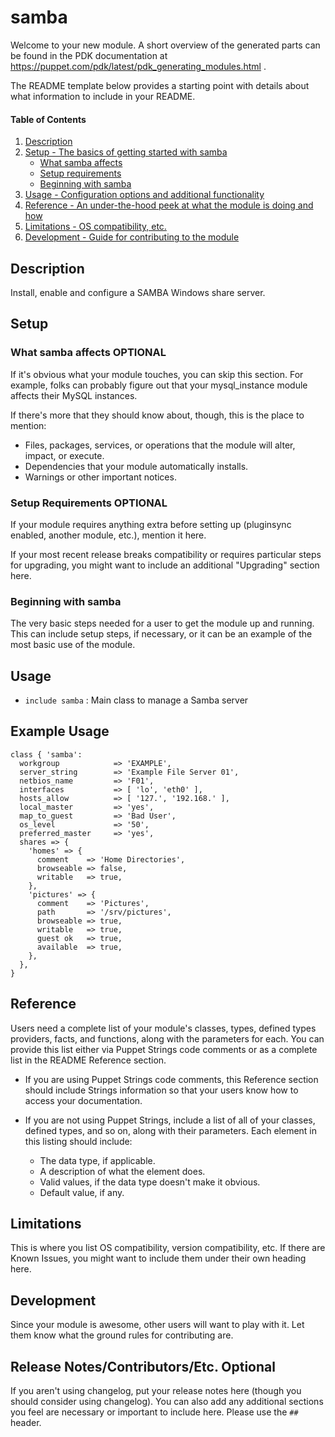 
# samba

Welcome to your new module. A short overview of the generated parts can be found in the PDK documentation at https://puppet.com/pdk/latest/pdk_generating_modules.html .

The README template below provides a starting point with details about what information to include in your README.







#### Table of Contents

1. [Description](#description)
2. [Setup - The basics of getting started with samba](#setup)
    * [What samba affects](#what-samba-affects)
    * [Setup requirements](#setup-requirements)
    * [Beginning with samba](#beginning-with-samba)
3. [Usage - Configuration options and additional functionality](#usage)
4. [Reference - An under-the-hood peek at what the module is doing and how](#reference)
5. [Limitations - OS compatibility, etc.](#limitations)
6. [Development - Guide for contributing to the module](#development)

## Description

Install, enable and configure a SAMBA Windows share server.

## Setup

### What samba affects **OPTIONAL**

If it's obvious what your module touches, you can skip this section. For example, folks can probably figure out that your mysql_instance module affects their MySQL instances.

If there's more that they should know about, though, this is the place to mention:

* Files, packages, services, or operations that the module will alter, impact, or execute.
* Dependencies that your module automatically installs.
* Warnings or other important notices.

### Setup Requirements **OPTIONAL**

If your module requires anything extra before setting up (pluginsync enabled, another module, etc.), mention it here.

If your most recent release breaks compatibility or requires particular steps for upgrading, you might want to include an additional "Upgrading" section here.

### Beginning with samba

The very basic steps needed for a user to get the module up and running. This can include setup steps, if necessary, or it can be an example of the most basic use of the module.

## Usage

* `include samba` : Main class to manage a Samba server

## Example Usage

    class { 'samba':
      workgroup            => 'EXAMPLE',
      server_string        => 'Example File Server 01',
      netbios_name         => 'F01',
      interfaces           => [ 'lo', 'eth0' ],
      hosts_allow          => [ '127.', '192.168.' ],
      local_master         => 'yes',
      map_to_guest         => 'Bad User',
      os_level             => '50',
      preferred_master     => 'yes',
      shares => {
        'homes' => {
          comment    => 'Home Directories',
          browseable => false,
          writable   => true,
        },
        'pictures' => {
          comment    => 'Pictures',
          path       => '/srv/pictures',
          browseable => true,
          writable   => true,
          guest ok   => true,
          available  => true,
        },
      },
    }


## Reference

Users need a complete list of your module's classes, types, defined types providers, facts, and functions, along with the parameters for each. You can provide this list either via Puppet Strings code comments or as a complete list in the README Reference section.

* If you are using Puppet Strings code comments, this Reference section should include Strings information so that your users know how to access your documentation.

* If you are not using Puppet Strings, include a list of all of your classes, defined types, and so on, along with their parameters. Each element in this listing should include:

  * The data type, if applicable.
  * A description of what the element does.
  * Valid values, if the data type doesn't make it obvious.
  * Default value, if any.

## Limitations

This is where you list OS compatibility, version compatibility, etc. If there are Known Issues, you might want to include them under their own heading here.

## Development

Since your module is awesome, other users will want to play with it. Let them know what the ground rules for contributing are.

## Release Notes/Contributors/Etc. **Optional**

If you aren't using changelog, put your release notes here (though you should consider using changelog). You can also add any additional sections you feel are necessary or important to include here. Please use the `## ` header.

